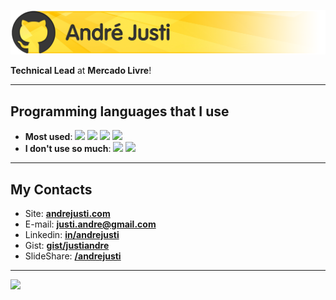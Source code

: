 ![André Justi](images/logo-github.png)

**Technical Lead** at **Mercado Livre**!

---

## Programming languages that I use

- **Most used**: ![](https://img.shields.io/badge/Golang-informational?style=flat-square&logo=go&logoColor=yellow&color=black) ![](https://img.shields.io/badge/Java-informational?style=flat-square&logo=java&logoColor=yellow&color=black) ![](https://img.shields.io/badge/Kotlin-informational?style=flat-square&logo=kotlin&logoColor=yellow&color=black) ![](https://img.shields.io/badge/JavaScript-informational?style=flat-square&logo=javascript&logoColor=yellow&color=black) 
- **I don't use so much**: ![](https://img.shields.io/badge/Python-informational?style=flat-square&logo=python&logoColor=yellow&color=black) ![](https://img.shields.io/badge/ShellScript-informational?style=flat-square&logo=shell&logoColor=yellow&color=black) 

---

## My Contacts

- Site: [**andrejusti.com**](http://andrejusti.com/)
- E-mail: [**justi.andre@gmail.com**](mailto:justi.andre@gmail.com)
- Linkedin: [**in/andrejusti**](https://www.linkedin.com/in/andrejusti/)
- Gist: [**gist/justiandre**](https://gist.github.com/justiandre)
- SlideShare: [**/andrejusti**](https://www.slideshare.net/AndrJusti)

---

![](https://komarev.com/ghpvc/?username=justiandre&color=yellow&style=flat)
